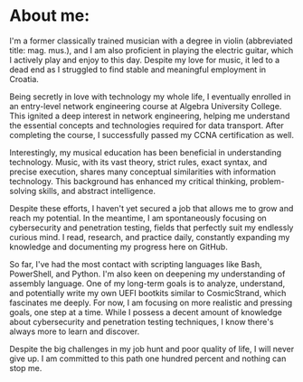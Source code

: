 # About me:

I'm a former classically trained musician with a degree in violin (abbreviated title: mag. mus.), and I am also proficient in playing the electric guitar, which I actively play and enjoy to this day. Despite my love for music, it led to a dead end as I struggled to find stable and meaningful employment in Croatia.

Being secretly in love with technology my whole life, I eventually enrolled in an entry-level network engineering course at Algebra University College. This ignited a deep interest in network engineering, helping me understand the essential concepts and technologies required for data transport. After completing the course, I successfully passed my CCNA certification as well.

Interestingly, my musical education has been beneficial in understanding technology. Music, with its vast theory, strict rules, exact syntax, and precise execution, shares many conceptual similarities with information technology. This background has enhanced my critical thinking, problem-solving skills, and abstract intelligence.

Despite these efforts, I haven't yet secured a job that allows me to grow and reach my potential. In the meantime, I am spontaneously focusing on cybersecurity and penetration testing, fields that perfectly suit my endlessly curious mind. I read, research, and practice daily, constantly expanding my knowledge and documenting my progress here on GitHub.

So far, I've had the most contact with scripting languages like Bash, PowerShell, and Python. I'm also keen on deepening my understanding of assembly language. One of my long-term goals is to analyze, understand, and potentially write my own UEFI bootkits similar to CosmicStrand, which fascinates me deeply. For now, I am focusing on more realistic and pressing goals, one step at a time. While I possess a decent amount of knowledge about cybersecurity and penetration testing techniques, I know there's always more to learn and discover.

Despite the big challenges in my job hunt and poor quality of life, I will never give up. I am committed to this path one hundred percent and nothing can stop me.
